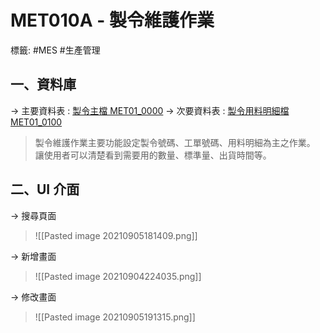 # MET010A - 製令維護作業
標籤: #MES #生產管理

## 一、資料庫
-> 主要資料表 : [製令主檔 MET01_0000](MET01_0000)
-> 次要資料表 : [製令用料明細檔 MET01_0100](MET01_0100.md)

> 製令維護作業主要功能設定製令號碼、工單號碼、用料明細為主之作業。
> 讓使用者可以清楚看到需要用的數量、標準量、出貨時間等。

## 二、UI 介面
 -> 搜尋頁面
> ![[Pasted image 20210905181409.png]]

-> 新增畫面
> ![[Pasted image 20210904224035.png]]

-> 修改畫面
> ![[Pasted image 20210905191315.png]]




